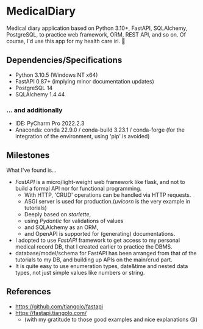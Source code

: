 # MedicalDiary
Medical diary application based on Python 3.10+, FastAPI, SQLAlchemy, PostgreSQL, to practice web framework, ORM, REST API, and so on. Of course, I'd use this app for my health care irl. 🥴

## Dependencies/Specifications
* Python 3.10.5 (Windows NT x64)
* FastAPI 0.87+ (implying minor documentation updates)
* PostgreSQL 14
* SQLAlchemy 1.4.44
### ... and additionally
* IDE: PyCharm Pro 2022.2.3
* Anaconda: conda 22.9.0 / conda-build 3.23.1 / conda-forge (for the integration of the environment, using 'pip' is avoided)

## Milestones
What I've found is...
* *FastAPI* is a micro/light-weight web framework like flask, and not to build a formal API nor for functional programming.
  * With HTTP, 'CRUD' operations can be handled via HTTP requests.
  * ASGI server is used for production.(*uvicorn* is the very example in tutorials)
  * Deeply based on *starlette*,
  * using *Pydantic* for validations of values
  * and SQLAlchemy as an ORM,
  * and OpenAPI is supported for (generating) documentations.
* I adopted to use *FastAPI* framework to get access to my personal medical record DB, that I created earlier to practice the DBMS.
* database/model/schema for FastAPI has been arranged from that of the tutorials to my DB, and building up APIs on the main/crud part.
* It is quite easy to use enumeration types, date&time and nested data types, not just simple values like numbers or string. 


## References
* https://github.com/tiangolo/fastapi
* https://fastapi.tiangolo.com/
  * (with my gratitude to those good examples and nice explanations 😘)